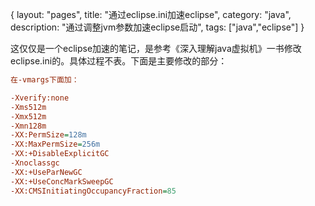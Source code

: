 {
layout: "pages",
title: "通过eclipse.ini加速eclipse",
category: "java",
description: "通过调整jvm参数加速eclipse启动",
tags: ["java","eclipse"]
}

这仅仅是一个eclipse加速的笔记，是参考《深入理解java虚拟机》一书修改eclipse.ini的。具体过程不表。下面是主要修改的部分：

```ini
在-vmargs下面加：

-Xverify:none
-Xms512m
-Xmx512m
-Xmn128m
-XX:PermSize=128m
-XX:MaxPermSize=256m
-XX:+DisableExplicitGC
-Xnoclassgc
-XX:+UseParNewGC
-XX:+UseConcMarkSweepGC
-XX:CMSInitiatingOccupancyFraction=85
```
